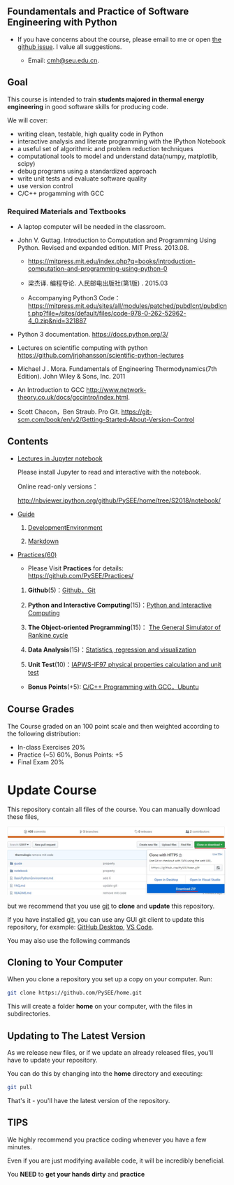 
## Foundamentals and Practice of Software Engineering with Python

* If you have concerns about the course, please email to me or open [the github issue](https://github.com/PySEE/home/issues). I value all suggestions.
 
    * Email: cmh@seu.edu.cn. 

##  Goal

This course is intended to train **students majored in thermal energy engineering** in good software skills for producing code.

We will cover: 

* writing clean, testable, high quality code in Python
* interactive analysis and literate programming with the IPython Notebook
* a useful set of algorithmic and problem reduction techniques
* computational tools to model and understand data(numpy, matplotlib, scipy)
* debug programs using a standardized approach
* write unit tests and evaluate software quality
* use version control 
* C/C++ progamming with GCC

### Required Materials and Textbooks

* A laptop computer will be needed in the classroom.

* John V. Guttag. Introduction to Computation and Programming Using Python. Revised and expanded edition. MIT Press. 2013.08.  

   * https://mitpress.mit.edu/index.php?q=books/introduction-computation-and-programming-using-python-0

   * 梁杰译. 编程导论. 人民邮电出版社(第1版) .  2015.03

   * Accompanying Python3 Code：https://mitpress.mit.edu/sites/all/modules/patched/pubdlcnt/pubdlcnt.php?file=/sites/default/files/code-978-0-262-52962-4_0.zip&nid=321887

* Python 3 documentation. https://docs.python.org/3/

* Lectures on scientific computing with python https://github.com/jrjohansson/scientific-python-lectures

* Michael J . Mora. Fundamentals of Engineering Thermodynamics(7th Edition). John Wiley & Sons, Inc. 2011

* An Introduction to GCC  http://www.network-theory.co.uk/docs/gccintro/index.html.

* Scott Chacon，Ben Straub. Pro Git. https://git-scm.com/book/en/v2/Getting-Started-About-Version-Control

## Contents

* [Lectures in Jupyter notebook](https://github.com/PySEE/home/tree/S2018/notebook)

   Please install Jupyter to read and interactive with the notebook.

   Online read-only versions：

   http://nbviewer.ipython.org/github/PySEE/home/tree/S2018/notebook/
 
* [Guide](https://github.com/PySEE/home/tree/S2018/guide)

   1. [DevelopmentEnvironment](https://github.com/PySEE/home/tree/S2018/guide/DevelopmentEnvironment.md) 
    
   2. [Markdown](https://github.com/PySEE/home/tree/S2018/guide/Markdown.md)
  
* [Practices(60)](https://github.com/PySEE/Practices/tree/S2018/)
    
   *  Please Visit **Practices** for details: https://github.com/PySEE/Practices/

   1. **Github**(5)：[Github、Git](https://github.com/PySEE/Practices/tree/S2018/P1)

   2. **Python and Interactive Computing**(15)：[Python and Interactive Computing](https://github.com/PySEE/Practices/tree/S2018/P2)
   
   3. **The Object-oriented Programming**(15)： [The General Simulator of Rankine cycle](https://github.com/PySEE/Practices/tree/S2018/P3)  
    
   4.  **Data Analysis**(15)：[Statistics, regression and visualization](https://github.com/PySEE/Practices/tree/S2018/P4)

   5.  **Unit Test**(10)：[IAPWS-IF97 physical properties calculation and unit test](https://github.com/PySEE/Practices/tree/S2018/P5)

   *  **Bonus Points**(+5): [C/C++ Programming with GCC，Ubuntu](https://github.com/PySEE/Practices/tree/S2018/Bonus) 

## Course Grades

The Course graded on an 100 point scale and then weighted according to the following distribution:

  * In-class Exercises 20%
  * Practice (~5) 60%,  Bonus Points: +5
  * Final Exam 20%

# Update Course

This repository contain all files of the course. You can manually download these files, 

![down](./guide/img/downloadhome.jpg)

but we recommend that you use [git](https://github.com/git-for-windows/git/releases) to **clone** and **update** this repository.

 If you have installed [git](https://github.com/git-for-windows/git/releases), you can use any GUI git client to update this repository, for example: [GitHub Desktop](https://desktop.github.com/), [VS Code](https://code.visualstudio.com/).

You may also use the following commands

## Cloning to Your Computer

When you clone a repository you set up a copy on your computer. Run:

```bash
git clone https://github.com/PySEE/home.git
```

This will create a folder **home** on your computer, with the files in subdirectories.

## Updating to The Latest Version

As we release new files, or if we update an already released files, you'll have to update your repository.

You can do this by changing into the **home** directory and executing:

```bash
git pull
```
That's it - you'll have the latest version of the repository.

## TIPS

We highly recommend you practice coding whenever you have a few minutes.

Even if you are just modifying available code, it will be incredibly beneficial.

You **NEED** to **get your hands dirty** and **practice**


